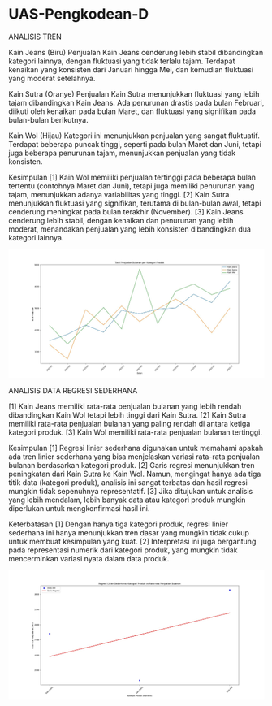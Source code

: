 # UAS-Pengkodean-D

ANALISIS TREN

Kain Jeans (Biru)
Penjualan Kain Jeans cenderung lebih stabil dibandingkan kategori lainnya, dengan fluktuasi yang tidak terlalu tajam.
Terdapat kenaikan yang konsisten dari Januari hingga Mei, dan kemudian fluktuasi yang moderat setelahnya.

Kain Sutra (Oranye)
Penjualan Kain Sutra menunjukkan fluktuasi yang lebih tajam dibandingkan Kain Jeans.
Ada penurunan drastis pada bulan Februari, diikuti oleh kenaikan pada bulan Maret, dan fluktuasi yang signifikan pada bulan-bulan berikutnya.

Kain Wol (Hijau)
Kategori ini menunjukkan penjualan yang sangat fluktuatif.
Terdapat beberapa puncak tinggi, seperti pada bulan Maret dan Juni, tetapi juga beberapa penurunan tajam, menunjukkan penjualan yang tidak konsisten.

Kesimpulan
[1] Kain Wol memiliki penjualan tertinggi pada beberapa bulan tertentu (contohnya Maret dan Juni), tetapi juga memiliki penurunan yang tajam, menunjukkan adanya variabilitas yang tinggi.
[2] Kain Sutra menunjukkan fluktuasi yang signifikan, terutama di bulan-bulan awal, tetapi cenderung meningkat pada bulan terakhir (November).
[3] Kain Jeans cenderung lebih stabil, dengan kenaikan dan penurunan yang lebih moderat, menandakan penjualan yang lebih konsisten dibandingkan dua kategori lainnya.

![image](https://github.com/AdindaAurielSafira/TUGASUAS-ADINDAAURIELSAFIRA-AKUNTANSI-284/blob/main/Visualisasi-Total-Penjualan-per-Kategori-Produk.jpeg)

ANALISIS DATA REGRESI SEDERHANA

[1] Kain Jeans memiliki rata-rata penjualan bulanan yang lebih rendah dibandingkan Kain Wol tetapi lebih tinggi dari Kain Sutra.
[2] Kain Sutra memiliki rata-rata penjualan bulanan yang paling rendah di antara ketiga kategori produk.
[3] Kain Wol memiliki rata-rata penjualan bulanan tertinggi.

Kesimpulan
[1] Regresi linier sederhana digunakan untuk memahami apakah ada tren linier sederhana yang bisa menjelaskan variasi rata-rata penjualan bulanan berdasarkan kategori produk.
[2] Garis regresi menunjukkan tren peningkatan dari Kain Sutra ke Kain Wol. Namun, mengingat hanya ada tiga titik data (kategori produk), analisis ini sangat terbatas dan hasil regresi mungkin tidak sepenuhnya representatif.
[3] Jika ditujukan untuk analisis yang lebih mendalam, lebih banyak data atau kategori produk mungkin diperlukan untuk mengkonfirmasi hasil ini.

Keterbatasan
[1] Dengan hanya tiga kategori produk, regresi linier sederhana ini hanya menunjukkan tren dasar yang mungkin tidak cukup untuk membuat kesimpulan yang kuat.
[2] Interpretasi ini juga bergantung pada representasi numerik dari kategori produk, yang mungkin tidak mencerminkan variasi nyata dalam data produk.

![image](https://github.com/AdindaAurielSafira/TUGASUAS-ADINDAAURIELSAFIRA-AKUNTANSI-284/blob/main/Visualisasi-Analisis-Data.jpeg)
